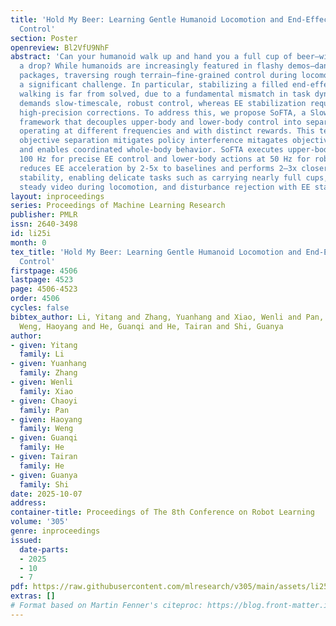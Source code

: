 ```yaml
---
title: 'Hold My Beer: Learning Gentle Humanoid Locomotion and End-Effector Stabilization
  Control'
section: Poster
openreview: Bl2VfU9NhF
abstract: 'Can your humanoid walk up and hand you a full cup of beer—without spilling
  a drop? While humanoids are increasingly featured in flashy demos—dancing, delivering
  packages, traversing rough terrain—fine-grained control during locomotion remains
  a significant challenge. In particular, stabilizing a filled end-effector (EE) while
  walking is far from solved, due to a fundamental mismatch in task dynamics: locomotion
  demands slow-timescale, robust control, whereas EE stabilization requires rapid,
  high-precision corrections. To address this, we propose SoFTA, a Slow-Fast Two-Agent
  framework that decouples upper-body and lower-body control into separate agents
  operating at different frequencies and with distinct rewards. This temporal and
  objective separation mitigates policy interference mitagates objective conflict
  and enables coordinated whole-body behavior. SoFTA executes upper-body actions at
  100 Hz for precise EE control and lower-body actions at 50 Hz for robust gait. It
  reduces EE acceleration by 2-5x to baselines and performs 2–3x closer to human-level
  stability, enabling delicate tasks such as carrying nearly full cups, capturing
  steady video during locomotion, and disturbance rejection with EE stability.'
layout: inproceedings
series: Proceedings of Machine Learning Research
publisher: PMLR
issn: 2640-3498
id: li25i
month: 0
tex_title: 'Hold My Beer: Learning Gentle Humanoid Locomotion and End-Effector Stabilization
  Control'
firstpage: 4506
lastpage: 4523
page: 4506-4523
order: 4506
cycles: false
bibtex_author: Li, Yitang and Zhang, Yuanhang and Xiao, Wenli and Pan, Chaoyi and
  Weng, Haoyang and He, Guanqi and He, Tairan and Shi, Guanya
author:
- given: Yitang
  family: Li
- given: Yuanhang
  family: Zhang
- given: Wenli
  family: Xiao
- given: Chaoyi
  family: Pan
- given: Haoyang
  family: Weng
- given: Guanqi
  family: He
- given: Tairan
  family: He
- given: Guanya
  family: Shi
date: 2025-10-07
address:
container-title: Proceedings of The 8th Conference on Robot Learning
volume: '305'
genre: inproceedings
issued:
  date-parts:
  - 2025
  - 10
  - 7
pdf: https://raw.githubusercontent.com/mlresearch/v305/main/assets/li25i/li25i.pdf
extras: []
# Format based on Martin Fenner's citeproc: https://blog.front-matter.io/posts/citeproc-yaml-for-bibliographies/
---
```

